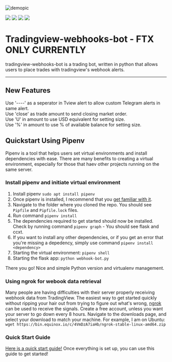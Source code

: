 ![demopic](img/webhooks_bot_logo.png)

![](https://img.shields.io/github/license/robswc/tradingview-webhooks-bot?style=for-the-badge)
![](https://img.shields.io/github/repo-size/robswc/tradingview-webhooks-bot?style=for-the-badge)
![](https://img.shields.io/github/commit-activity/y/robswc/tradingview-webhooks-bot?style=for-the-badge)
![](https://img.shields.io/twitter/follow/robswc?style=for-the-badge)




# Tradingview-webhooks-bot - FTX ONLY CURRENTLY

tradingview-webhooks-bot is a trading bot, written in python that allows users to place trades with tradingview's webhook alerts.

---
## New Features 

Use '----' as a seperator in Tview alert to allow custom Telegram alerts in same alert.  
Use 'close' as trade amount to send closing market order.  
Use 'U' in amount to use USD equivalent for setting size.  
Use '%' in amount to use % of available balance for setting size.  
 

## Quickstart Using Pipenv

Pipenv is a tool that helps users set virtual environments and install dependencies with ease. There are many benefits to creating a virtual environment, especially for those that haev other projects running on the same server.

### Install pipenv and initiate virtual environment

1. Install pipenv `sudo apt install pipenv`
2. Once pipenv is installed, I recommend that you [get familiar with it](https://github.com/pypa/pipenv).
3. Navigate to the folder where you cloned the repo. You should see `Pipfile` and `Pipfile.lock` files.
4. Run command `pipenv install`
5. The dependencies required to get started should now be installed. Check by running command `pipenv graph` - You should see flask and ccxt.
6. If you want to install any other dependencies, or if you get an error that you're missing a depedency, simply use command `pipenv install <dependency>`
7. Starting the virtual environment: `pipenv shell`
8. Starting the flask app: `python webhook-bot.py`

There you go! Nice and simple Python version and virtualenv management.

### Using ngrok for webook data retrieval

Many people are having difficulties with their server properly receiving webhook data from TradingView. The easiest way to get started quickly without ripping your hair out from trying to figure out what's wrong, [ngrok](https://ngrok.com/) can be used to receive the signals. Create a free account, unless you want your server to go down every 8 hours. Navigate to the downloads page, and select your download to match your machine. For example, I am on Ubuntu: `wget https://bin.equinox.io/c/4VmDzA7iaHb/ngrok-stable-linux-amd64.zip`

### Quick Start Guide

[Here is a quick start guide!](https://github.com/Robswc/tradingview-webhooks-bot/wiki/Quick-Start-Guide) Once everything is set up, you can use this guide to get started!
